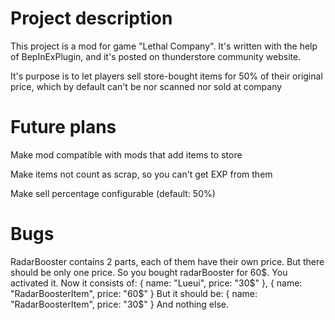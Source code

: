 # Project description
This project is a mod for game "Lethal Company". It's written with the help of BepInExPlugin, and it's posted on thunderstore community website.

It's purpose is to let players sell store-bought items for 50% of their original price, which by default can't be nor scanned nor sold at company

# Future plans
Make mod compatible with mods that add items to store

Make items not count as scrap, so you can't get EXP from them

Make sell percentage configurable (default: 50%)

# Bugs

RadarBooster contains 2 parts, each of them have their own price. But there should be only one price.
So you bought radarBooster for 60$. You activated it. Now it consists of:
{
  name: "Lueui",
  price: "30$"
},
{
  name: "RadarBoosterItem",
  price: "60$"
}
But it should be:
{
  name: "RadarBoosterItem",
  price: "30$"
}
And nothing else.
